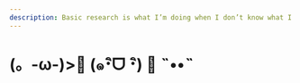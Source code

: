 ```yaml
---
description: Basic research is what I’m doing when I don’t know what I am doing.
---
```


# \(。-ω-\)&gt;🍵 \(๑･ิᗜ ･ิ\)  🍵       ˵••˵

##  <a id="ctf-and-learning"></a>

